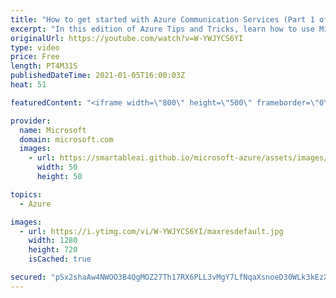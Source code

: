 ```yaml
---
title: "How to get started with Azure Communication Services (Part 1 of 2) | Azure Tips and Tricks"
excerpt: "In this edition of Azure Tips and Tricks, learn how to use Microsoft Azure Communication Services for chat and how to build a chat app.   For more tips and tricks, visit: https://aka.ms/azuretipsandtricks  Get started with 12 months of free services and $200 USD in credit. Create your free account today"
originalUrl: https://youtube.com/watch?v=W-YWJYCS6YI
type: video
price: Free
length: PT4M31S
publishedDateTime: 2021-01-05T16:00:03Z
heat: 51

featuredContent: "<iframe width=\"800\" height=\"500\" frameborder=\"0\" src=\"https://www.youtube.com/embed/W-YWJYCS6YI\" allow=\"accelerometer; autoplay; encrypted-media; gyroscope; picture-in-picture\" allowfullscreen></iframe>"

provider:
  name: Microsoft
  domain: microsoft.com
  images:
    - url: https://smartableai.github.io/microsoft-azure/assets/images/organizations/microsoft.com-50x50.jpg
      width: 50
      height: 50

topics:
  - Azure

images:
  - url: https://i.ytimg.com/vi/W-YWJYCS6YI/maxresdefault.jpg
    width: 1280
    height: 720
    isCached: true

secured: "pSx2shaAw4NWOO3B4QgMOZ27Th17RX6PLL3vMgY7LfNqaXsnoeD30WLk3kEzXa3yFz2Hb/D4BjwWWwgfP17cQjQrQ+8YE8F7wSyJ7B4TknOPU8nPIks/VB5zXJ1DXAHL+6UlDjPTp93DRVylH21CYgc5puYBzyrgu1HaHjPGLRDnAWB4MjfBEEhHwOwyG25016HqDoMhUiN+k0AFbxcB40MMzhwkRCqqCAO2lX6wwuW9eewK1V6Ny9q9cW8Vg2ZMISJNmmgmD8eiEurxhO/cAgcFycdwvxERhdW8qYj3sZ2qdLou+FZNw7g2+LajQyng0yxx8iFcTlrFh5EAalx53Dn6yI0dj55NkcLGmN30LwZ3IB/ok2iY+4fUtaFhv0cFRu37eelXGl5M1sXxttn1f/MB2KvDjYBi8ZP5bqh5Ozk=;u8wB3Bas+Gkumql50kL8+w=="
---
```


